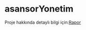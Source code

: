 # asansorYonetim
Proje hakkında detaylı bilgi için:[Rapor](https://github.com/sefamertgungor/asansorYonetim/blob/main/Rapor.docx)
